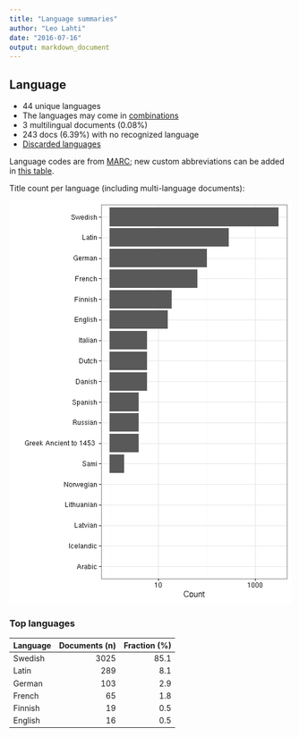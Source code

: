 ```yaml
---
title: "Language summaries"
author: "Leo Lahti"
date: "2016-07-16"
output: markdown_document
---
```


## Language

 * 44 unique languages
 * The languages may come in [combinations](output.tables/language_conversions.csv)
 * 3 multilingual documents (0.08%)  
 * 243 docs (6.39%) with no recognized language 
 * [Discarded languages](output.tables/language_discarded.csv)

Language codes are from [MARC](http://www.loc.gov/marc/languages/language_code.html); new custom abbreviations can be added in [this table](https://github.com/rOpenGov/bibliographica/blob/master/inst/extdata/language_abbreviations.csv).

Title count per language (including multi-language documents):

![plot of chunk summarylang](figure/summarylang-1.png)


### Top languages


|Language | Documents (n)| Fraction (%)|
|:--------|-------------:|------------:|
|Swedish  |          3025|         85.1|
|Latin    |           289|          8.1|
|German   |           103|          2.9|
|French   |            65|          1.8|
|Finnish  |            19|          0.5|
|English  |            16|          0.5|

